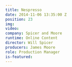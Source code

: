 ```yaml
---
title: Nespresso
date: 2014-11-06 13:35:00 Z
position: 23
img: 
video: 
company: Spicer and Moore
runtime: Online Content
director: Will Spicer
producers: James Moore
role: Production Manager
is-featured: 
---
```


